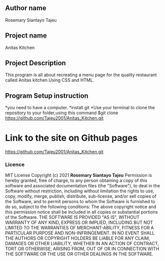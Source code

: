 ## Author name
Rosemary Siantayo Tajeu

## Project name
Anitas Kitchen

## Project Description
This program is all about recreating a menu page for the quality restaurant called Anitas kitchen.Using CSS and HTML.

## Program Setup instruction
*you need to have a computer.
*install git
*Use your terminal to clone the repository to your folder,using this command
 $git clone https://github.com/Tajeu2001/Anitas_Kitchen.git


# Link to the site on Github pages
https://github.com/Tajeu2001/Anitas_Kitchen.git

### Licence
MIT License Copyright (c) 2021 **Rosemary Siantayo Tajeu** Permission is hereby granted, free of charge, to any person obtaining a copy of this software and associated documentation files (the "Software"), to deal in the Software without restriction, including without limitation the rights to use, copy, modify, merge, publish, distribute, sub-license, and/or sell copies of the Software, and to permit persons to whom the Software is furnished to do so, subject to the following conditions: The above copyright notice and this permission notice shall be included in all copies or substantial portions of the Software. THE SOFTWARE IS PROVIDED "AS IS", WITHOUT WARRANTY OF ANY KIND, EXPRESS OR IMPLIED, INCLUDING BUT NOT LIMITED TO THE WARRANTIES OF MERCHANT-ABILITY, FITNESS FOR A PARTICULAR PURPOSE AND NON-INFRINGEMENT. IN NO EVENT SHALL THE AUTHORS OR COPYRIGHT HOLDERS BE LIABLE FOR ANY CLAIM, DAMAGES OR OTHER LIABILITY, WHETHER IN AN ACTION OF CONTRACT, TORT OR OTHERWISE, ARISING FROM, OUT OF OR IN CONNECTION WITH THE SOFTWARE OR THE USE OR OTHER DEALINGS IN THE SOFTWARE.

